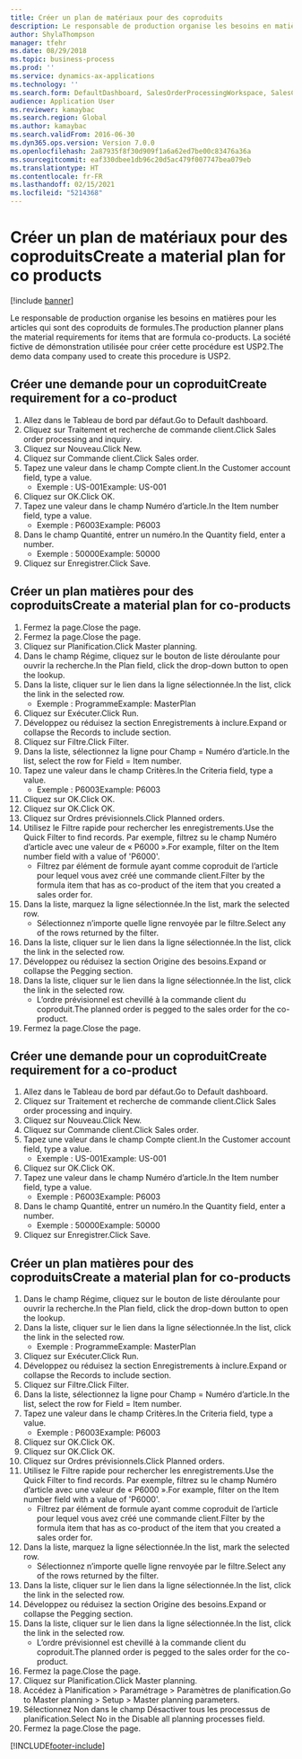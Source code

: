 ```yaml
---
title: Créer un plan de matériaux pour des coproduits
description: Le responsable de production organise les besoins en matières pour les articles qui sont des coproduits de formules.
author: ShylaThompson
manager: tfehr
ms.date: 08/29/2018
ms.topic: business-process
ms.prod: ''
ms.service: dynamics-ax-applications
ms.technology: ''
ms.search.form: DefaultDashboard, SalesOrderProcessingWorkspace, SalesCreateOrder, SalesTable, ReqCreatePlanWorkspace, ReqTransPlanCard, SysQueryForm, ReqTransPo
audience: Application User
ms.reviewer: kamaybac
ms.search.region: Global
ms.author: kamaybac
ms.search.validFrom: 2016-06-30
ms.dyn365.ops.version: Version 7.0.0
ms.openlocfilehash: 2a87935f8f30d909f1a6a62ed7be00c83476a36a
ms.sourcegitcommit: eaf330dbee1db96c20d5ac479f007747bea079eb
ms.translationtype: HT
ms.contentlocale: fr-FR
ms.lasthandoff: 02/15/2021
ms.locfileid: "5214368"
---
```

# <a name="create-a-material-plan-for-co-products"></a><span data-ttu-id="34079-103">Créer un plan de matériaux pour des coproduits</span><span class="sxs-lookup"><span data-stu-id="34079-103">Create a material plan for co products</span></span>

[!include [banner](../../includes/banner.md)]

<span data-ttu-id="34079-104">Le responsable de production organise les besoins en matières pour les articles qui sont des coproduits de formules.</span><span class="sxs-lookup"><span data-stu-id="34079-104">The production planner plans the material requirements for items that are formula co-products.</span></span> <span data-ttu-id="34079-105">La société fictive de démonstration utilisée pour créer cette procédure est USP2.</span><span class="sxs-lookup"><span data-stu-id="34079-105">The demo data company used to create this procedure is USP2.</span></span>


## <a name="create-requirement-for-a-co-product"></a><span data-ttu-id="34079-106">Créer une demande pour un coproduit</span><span class="sxs-lookup"><span data-stu-id="34079-106">Create requirement for a co-product</span></span>
1. <span data-ttu-id="34079-107">Allez dans le Tableau de bord par défaut.</span><span class="sxs-lookup"><span data-stu-id="34079-107">Go to Default dashboard.</span></span>
2. <span data-ttu-id="34079-108">Cliquez sur Traitement et recherche de commande client.</span><span class="sxs-lookup"><span data-stu-id="34079-108">Click Sales order processing and inquiry.</span></span>
3. <span data-ttu-id="34079-109">Cliquez sur Nouveau.</span><span class="sxs-lookup"><span data-stu-id="34079-109">Click New.</span></span>
4. <span data-ttu-id="34079-110">Cliquez sur Commande client.</span><span class="sxs-lookup"><span data-stu-id="34079-110">Click Sales order.</span></span>
5. <span data-ttu-id="34079-111">Tapez une valeur dans le champ Compte client.</span><span class="sxs-lookup"><span data-stu-id="34079-111">In the Customer account field, type a value.</span></span>
    * <span data-ttu-id="34079-112">Exemple : US-001</span><span class="sxs-lookup"><span data-stu-id="34079-112">Example: US-001</span></span>  
6. <span data-ttu-id="34079-113">Cliquez sur OK.</span><span class="sxs-lookup"><span data-stu-id="34079-113">Click OK.</span></span>
7. <span data-ttu-id="34079-114">Tapez une valeur dans le champ Numéro d’article.</span><span class="sxs-lookup"><span data-stu-id="34079-114">In the Item number field, type a value.</span></span>
    * <span data-ttu-id="34079-115">Exemple : P6003</span><span class="sxs-lookup"><span data-stu-id="34079-115">Example: P6003</span></span>  
8. <span data-ttu-id="34079-116">Dans le champ Quantité, entrer un numéro.</span><span class="sxs-lookup"><span data-stu-id="34079-116">In the Quantity field, enter a number.</span></span>
    * <span data-ttu-id="34079-117">Exemple : 50000</span><span class="sxs-lookup"><span data-stu-id="34079-117">Example: 50000</span></span>  
9. <span data-ttu-id="34079-118">Cliquez sur Enregistrer.</span><span class="sxs-lookup"><span data-stu-id="34079-118">Click Save.</span></span>

## <a name="create-a-material-plan-for-co-products"></a><span data-ttu-id="34079-119">Créer un plan matières pour des coproduits</span><span class="sxs-lookup"><span data-stu-id="34079-119">Create a material plan for co-products</span></span>
1. <span data-ttu-id="34079-120">Fermez la page.</span><span class="sxs-lookup"><span data-stu-id="34079-120">Close the page.</span></span>
2. <span data-ttu-id="34079-121">Fermez la page.</span><span class="sxs-lookup"><span data-stu-id="34079-121">Close the page.</span></span>
3. <span data-ttu-id="34079-122">Cliquez sur Planification.</span><span class="sxs-lookup"><span data-stu-id="34079-122">Click Master planning.</span></span>
4. <span data-ttu-id="34079-123">Dans le champ Régime, cliquez sur le bouton de liste déroulante pour ouvrir la recherche.</span><span class="sxs-lookup"><span data-stu-id="34079-123">In the Plan field, click the drop-down button to open the lookup.</span></span>
5. <span data-ttu-id="34079-124">Dans la liste, cliquer sur le lien dans la ligne sélectionnée.</span><span class="sxs-lookup"><span data-stu-id="34079-124">In the list, click the link in the selected row.</span></span>
    * <span data-ttu-id="34079-125">Exemple : Programme</span><span class="sxs-lookup"><span data-stu-id="34079-125">Example: MasterPlan</span></span>  
6. <span data-ttu-id="34079-126">Cliquez sur Exécuter.</span><span class="sxs-lookup"><span data-stu-id="34079-126">Click Run.</span></span>
7. <span data-ttu-id="34079-127">Développez ou réduisez la section Enregistrements à inclure.</span><span class="sxs-lookup"><span data-stu-id="34079-127">Expand or collapse the Records to include section.</span></span>
8. <span data-ttu-id="34079-128">Cliquez sur Filtre.</span><span class="sxs-lookup"><span data-stu-id="34079-128">Click Filter.</span></span>
9. <span data-ttu-id="34079-129">Dans la liste, sélectionnez la ligne pour Champ = Numéro d’article.</span><span class="sxs-lookup"><span data-stu-id="34079-129">In the list, select the row for Field = Item number.</span></span>
10. <span data-ttu-id="34079-130">Tapez une valeur dans le champ Critères.</span><span class="sxs-lookup"><span data-stu-id="34079-130">In the Criteria field, type a value.</span></span>
    * <span data-ttu-id="34079-131">Exemple : P6003</span><span class="sxs-lookup"><span data-stu-id="34079-131">Example: P6003</span></span>  
11. <span data-ttu-id="34079-132">Cliquez sur OK.</span><span class="sxs-lookup"><span data-stu-id="34079-132">Click OK.</span></span>
12. <span data-ttu-id="34079-133">Cliquez sur OK.</span><span class="sxs-lookup"><span data-stu-id="34079-133">Click OK.</span></span>
13. <span data-ttu-id="34079-134">Cliquez sur Ordres prévisionnels.</span><span class="sxs-lookup"><span data-stu-id="34079-134">Click Planned orders.</span></span>
14. <span data-ttu-id="34079-135">Utilisez le Filtre rapide pour rechercher les enregistrements.</span><span class="sxs-lookup"><span data-stu-id="34079-135">Use the Quick Filter to find records.</span></span> <span data-ttu-id="34079-136">Par exemple, filtrez su le champ Numéro d’article avec une valeur de « P6000 ».</span><span class="sxs-lookup"><span data-stu-id="34079-136">For example, filter on the Item number field with a value of 'P6000'.</span></span>
    * <span data-ttu-id="34079-137">Filtrez par élément de formule ayant comme coproduit de l’article pour lequel vous avez créé une commande client.</span><span class="sxs-lookup"><span data-stu-id="34079-137">Filter by the formula item that has as co-product of the item that you created a sales order for.</span></span>  
15. <span data-ttu-id="34079-138">Dans la liste, marquez la ligne sélectionnée.</span><span class="sxs-lookup"><span data-stu-id="34079-138">In the list, mark the selected row.</span></span>
    * <span data-ttu-id="34079-139">Sélectionnez n’importe quelle ligne renvoyée par le filtre.</span><span class="sxs-lookup"><span data-stu-id="34079-139">Select any of the rows returned by the filter.</span></span>  
16. <span data-ttu-id="34079-140">Dans la liste, cliquer sur le lien dans la ligne sélectionnée.</span><span class="sxs-lookup"><span data-stu-id="34079-140">In the list, click the link in the selected row.</span></span>
17. <span data-ttu-id="34079-141">Développez ou réduisez la section Origine des besoins.</span><span class="sxs-lookup"><span data-stu-id="34079-141">Expand or collapse the Pegging section.</span></span>
18. <span data-ttu-id="34079-142">Dans la liste, cliquer sur le lien dans la ligne sélectionnée.</span><span class="sxs-lookup"><span data-stu-id="34079-142">In the list, click the link in the selected row.</span></span>
    * <span data-ttu-id="34079-143">L’ordre prévisionnel est chevillé à la commande client du coproduit.</span><span class="sxs-lookup"><span data-stu-id="34079-143">The planned order is pegged to the sales order for the co-product.</span></span>  
19. <span data-ttu-id="34079-144">Fermez la page.</span><span class="sxs-lookup"><span data-stu-id="34079-144">Close the page.</span></span>

## <a name="create-requirement-for-a-co-product"></a><span data-ttu-id="34079-145">Créer une demande pour un coproduit</span><span class="sxs-lookup"><span data-stu-id="34079-145">Create requirement for a co-product</span></span>
1. <span data-ttu-id="34079-146">Allez dans le Tableau de bord par défaut.</span><span class="sxs-lookup"><span data-stu-id="34079-146">Go to Default dashboard.</span></span>
2. <span data-ttu-id="34079-147">Cliquez sur Traitement et recherche de commande client.</span><span class="sxs-lookup"><span data-stu-id="34079-147">Click Sales order processing and inquiry.</span></span>
3. <span data-ttu-id="34079-148">Cliquez sur Nouveau.</span><span class="sxs-lookup"><span data-stu-id="34079-148">Click New.</span></span>
4. <span data-ttu-id="34079-149">Cliquez sur Commande client.</span><span class="sxs-lookup"><span data-stu-id="34079-149">Click Sales order.</span></span>
5. <span data-ttu-id="34079-150">Tapez une valeur dans le champ Compte client.</span><span class="sxs-lookup"><span data-stu-id="34079-150">In the Customer account field, type a value.</span></span>
    * <span data-ttu-id="34079-151">Exemple : US-001</span><span class="sxs-lookup"><span data-stu-id="34079-151">Example: US-001</span></span>  
6. <span data-ttu-id="34079-152">Cliquez sur OK.</span><span class="sxs-lookup"><span data-stu-id="34079-152">Click OK.</span></span>
7. <span data-ttu-id="34079-153">Tapez une valeur dans le champ Numéro d’article.</span><span class="sxs-lookup"><span data-stu-id="34079-153">In the Item number field, type a value.</span></span>
    * <span data-ttu-id="34079-154">Exemple : P6003</span><span class="sxs-lookup"><span data-stu-id="34079-154">Example: P6003</span></span>  
8. <span data-ttu-id="34079-155">Dans le champ Quantité, entrer un numéro.</span><span class="sxs-lookup"><span data-stu-id="34079-155">In the Quantity field, enter a number.</span></span>
    * <span data-ttu-id="34079-156">Exemple : 50000</span><span class="sxs-lookup"><span data-stu-id="34079-156">Example: 50000</span></span>  
9. <span data-ttu-id="34079-157">Cliquez sur Enregistrer.</span><span class="sxs-lookup"><span data-stu-id="34079-157">Click Save.</span></span>

## <a name="create-a-material-plan-for-co-products"></a><span data-ttu-id="34079-158">Créer un plan matières pour des coproduits</span><span class="sxs-lookup"><span data-stu-id="34079-158">Create a material plan for co-products</span></span>
1. <span data-ttu-id="34079-159">Dans le champ Régime, cliquez sur le bouton de liste déroulante pour ouvrir la recherche.</span><span class="sxs-lookup"><span data-stu-id="34079-159">In the Plan field, click the drop-down button to open the lookup.</span></span>
2. <span data-ttu-id="34079-160">Dans la liste, cliquer sur le lien dans la ligne sélectionnée.</span><span class="sxs-lookup"><span data-stu-id="34079-160">In the list, click the link in the selected row.</span></span>
    * <span data-ttu-id="34079-161">Exemple : Programme</span><span class="sxs-lookup"><span data-stu-id="34079-161">Example: MasterPlan</span></span>  
3. <span data-ttu-id="34079-162">Cliquez sur Exécuter.</span><span class="sxs-lookup"><span data-stu-id="34079-162">Click Run.</span></span>
4. <span data-ttu-id="34079-163">Développez ou réduisez la section Enregistrements à inclure.</span><span class="sxs-lookup"><span data-stu-id="34079-163">Expand or collapse the Records to include section.</span></span>
5. <span data-ttu-id="34079-164">Cliquez sur Filtre.</span><span class="sxs-lookup"><span data-stu-id="34079-164">Click Filter.</span></span>
6. <span data-ttu-id="34079-165">Dans la liste, sélectionnez la ligne pour Champ = Numéro d’article.</span><span class="sxs-lookup"><span data-stu-id="34079-165">In the list, select the row for Field = Item number.</span></span>
7. <span data-ttu-id="34079-166">Tapez une valeur dans le champ Critères.</span><span class="sxs-lookup"><span data-stu-id="34079-166">In the Criteria field, type a value.</span></span>
    * <span data-ttu-id="34079-167">Exemple : P6003</span><span class="sxs-lookup"><span data-stu-id="34079-167">Example: P6003</span></span>  
8. <span data-ttu-id="34079-168">Cliquez sur OK.</span><span class="sxs-lookup"><span data-stu-id="34079-168">Click OK.</span></span>
9. <span data-ttu-id="34079-169">Cliquez sur OK.</span><span class="sxs-lookup"><span data-stu-id="34079-169">Click OK.</span></span>
10. <span data-ttu-id="34079-170">Cliquez sur Ordres prévisionnels.</span><span class="sxs-lookup"><span data-stu-id="34079-170">Click Planned orders.</span></span>
11. <span data-ttu-id="34079-171">Utilisez le Filtre rapide pour rechercher les enregistrements.</span><span class="sxs-lookup"><span data-stu-id="34079-171">Use the Quick Filter to find records.</span></span> <span data-ttu-id="34079-172">Par exemple, filtrez su le champ Numéro d’article avec une valeur de « P6000 ».</span><span class="sxs-lookup"><span data-stu-id="34079-172">For example, filter on the Item number field with a value of 'P6000'.</span></span>
    * <span data-ttu-id="34079-173">Filtrez par élément de formule ayant comme coproduit de l’article pour lequel vous avez créé une commande client.</span><span class="sxs-lookup"><span data-stu-id="34079-173">Filter by the formula item that has as co-product of the item that you created a sales order for.</span></span>  
12. <span data-ttu-id="34079-174">Dans la liste, marquez la ligne sélectionnée.</span><span class="sxs-lookup"><span data-stu-id="34079-174">In the list, mark the selected row.</span></span>
    * <span data-ttu-id="34079-175">Sélectionnez n’importe quelle ligne renvoyée par le filtre.</span><span class="sxs-lookup"><span data-stu-id="34079-175">Select any of the rows returned by the filter.</span></span>  
13. <span data-ttu-id="34079-176">Dans la liste, cliquer sur le lien dans la ligne sélectionnée.</span><span class="sxs-lookup"><span data-stu-id="34079-176">In the list, click the link in the selected row.</span></span>
14. <span data-ttu-id="34079-177">Développez ou réduisez la section Origine des besoins.</span><span class="sxs-lookup"><span data-stu-id="34079-177">Expand or collapse the Pegging section.</span></span>
15. <span data-ttu-id="34079-178">Dans la liste, cliquer sur le lien dans la ligne sélectionnée.</span><span class="sxs-lookup"><span data-stu-id="34079-178">In the list, click the link in the selected row.</span></span>
    * <span data-ttu-id="34079-179">L’ordre prévisionnel est chevillé à la commande client du coproduit.</span><span class="sxs-lookup"><span data-stu-id="34079-179">The planned order is pegged to the sales order for the co-product.</span></span>  
16. <span data-ttu-id="34079-180">Fermez la page.</span><span class="sxs-lookup"><span data-stu-id="34079-180">Close the page.</span></span>
17. <span data-ttu-id="34079-181">Cliquez sur Planification.</span><span class="sxs-lookup"><span data-stu-id="34079-181">Click Master planning.</span></span>
18. <span data-ttu-id="34079-182">Accédez à Planification > Paramétrage > Paramètres de planification.</span><span class="sxs-lookup"><span data-stu-id="34079-182">Go to Master planning > Setup > Master planning parameters.</span></span>
19. <span data-ttu-id="34079-183">Sélectionnez Non dans le champ Désactiver tous les processus de planification.</span><span class="sxs-lookup"><span data-stu-id="34079-183">Select No in the Disable all planning processes field.</span></span>
20. <span data-ttu-id="34079-184">Fermez la page.</span><span class="sxs-lookup"><span data-stu-id="34079-184">Close the page.</span></span>



[!INCLUDE[footer-include](../../../includes/footer-banner.md)]